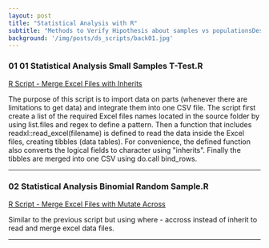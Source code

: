 ```yaml
---
layout: post
title: "Statistical Analysis with R"
subtitle: "Methods to Verify Hipothesis about samples vs populationsDescription of R Scripts for data processing."
background: '/img/posts/ds_scripts/back01.jpg'
---
```


### 01 01 Statistical Analysis Small Samples T-Test.R

[R Script - Merge Excel Files with Inherits](https://github.com/albarey33/Data_Analysis_R/blob/main/01%20Merging%20Excel%20files%20with%20equal%20structure%20with%20inherit.R)

<!--- #### Brief Description: --->

The purpose of this script is to import data on parts (whenever there are limitations to get data) and integrate them into one CSV file. The script first create a list of the required Excel files names located in the source folder by using list.files and regex to define a pattern. Then a function that includes readxl::read_excel(filename) is defined to read the data inside the Excel files, creating tibbles (data tables). For convenience, the defined function also converts the logical fields to character using "inherits". Finally the tibbles are merged into one CSV using do.call bind_rows.


___

### 02 Statistical Analysis Binomial Random Sample.R

[R Script - Merge Excel Files with Mutate Across](https://github.com/albarey33/Data_Analysis_R/blob/main/02%20Merging%20Excel%20files%20with%20equal%20structure%20with%20mutate%20across.R)

Similar to the previous script but using where - accross instead of inherit to read and merge excel data files.


___